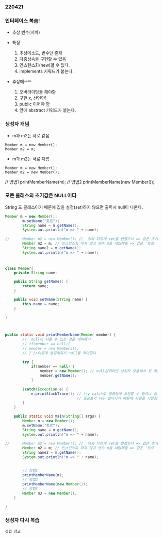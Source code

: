 ### 220421

### 인터페이스 복습!
- 추상 변수(서치)
- 특징
    1. 추상메소드, 변수만 존재
    2. 다중상속을 구현할 수 있음
    3. 인스턴스화(new)할 수 없다.
    4. implements 키워드가 붙는다.


- 추상메소드
    1. 오버라이딩을 해야함
    2. 구현 x, 선언만!
    3. public 이어야 함
    4. 앞에 abstract 키워드가 붙는다.


### 생성자 개념 
- m과 m2는 서로 같음
```
Member m = new Member();
Member m2 = m;
```


- m과 m2는 서로 다름
```
Member m = new Member();
Member m2 = new Member();
```


// 방법1
printMemberName(m);
// 방법2
printMemberName(new Member());



### 모든 클래스의 초기값은 NULL이다
String 도 클래스이기 때문에 값을 설정(set)하지 않으면 
출력시 null이 나온다.

```java
Member m = new Member();
		m.setName("토르");
		String name = m.getName();
		System.out.println("m => " + name);
		
//		Member m2 = new Member(); //  위와 다르게 set을 안했으니 => 값은 초기값인 'null'
		Member m2 = m; // 인스턴스화 하지 않고 변수 m을 대입해줌 => 값은 '토르'
		String name2 = m.getName();
		System.out.println("m => " + name);
```

### 

```java

class Member{
	private String name;

	public String getName() {
		return name;
	}

	public void setName(String name) {
		this.name = name;
	}
	
}



public static void printMemberName(Member member) {
		//  null이 나올 수 있는 것을 대비해서 
		// if(member == null){
		// member = new Members();
		// } //이렇게 설정해줘서 null을 막아준다 
		
		try {
			if(member == null) {
				member = new Member(); // null값이라면 생성자 호출해서 위 메소드 사용할 수 있게 해줌
				member.getName();
			}
			
		}catch(Exception e) {
			e.printStackTrace(); // try catch로 꼼꼼하게 코딩할 수 있으나 실무에서는 잘 안씀(세밀한 작업을 하는 메소드만 써줌)
								 // 중괄호가 너무 많아지기 때문에 사용을 지양함.
		}
	}
	
	public static void main(String[] args) {
		Member m = new Member();
		m.setName("토르");
		String name = m.getName();
		System.out.println("m => " + name);
		
//		Member m2 = new Member(); //  위와 다르게 set을 안했으니 => 값은 초기값인 'null'
		Member m2 = m; // 인스턴스화 하지 않고 변수 m을 대입해줌 => 값은 '토르'
		String name2 = m.getName();
		System.out.println("m => " + name);
		
		
		// 방법1
		printMemberName(m);
		// 방법2
		printMemberName(new Member());
		// 방법3
		Member m3 = new Member();
	}

}

```


### 생성자 다시 복습
```
깃헙 참고
```